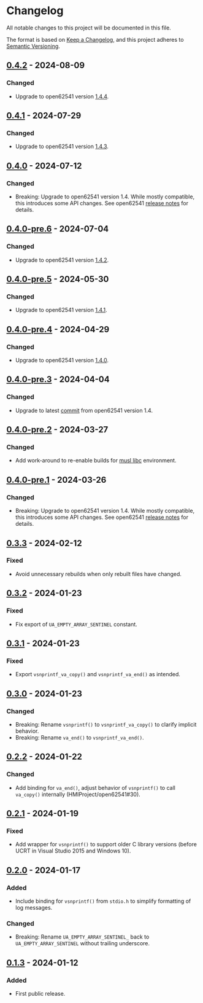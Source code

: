 # Changelog

All notable changes to this project will be documented in this file.

The format is based on [Keep a Changelog](https://keepachangelog.com/en/1.0.0/), and this project
adheres to [Semantic Versioning](https://semver.org/spec/v2.0.0.html).

## [0.4.2] - 2024-08-09

### Changed

- Upgrade to open62541 version [1.4.4](https://github.com/open62541/open62541/releases/tag/v1.4.4).

## [0.4.1] - 2024-07-29

### Changed

- Upgrade to open62541 version [1.4.3](https://github.com/open62541/open62541/releases/tag/v1.4.3).

## [0.4.0] - 2024-07-12

### Changed

- Breaking: Upgrade to open62541 version 1.4. While mostly compatible, this introduces some API
  changes. See open62541 [release notes](https://github.com/open62541/open62541/releases) for
  details.

## [0.4.0-pre.6] - 2024-07-04

### Changed

- Upgrade to open62541 version [1.4.2](https://github.com/open62541/open62541/releases/tag/v1.4.2).

## [0.4.0-pre.5] - 2024-05-30

### Changed

- Upgrade to open62541 version [1.4.1](https://github.com/open62541/open62541/releases/tag/v1.4.1).

## [0.4.0-pre.4] - 2024-04-29

### Changed

- Upgrade to open62541 version [1.4.0](https://github.com/open62541/open62541/releases/tag/v1.4.0).

## [0.4.0-pre.3] - 2024-04-04

### Changed

- Upgrade to latest
  [commit](https://github.com/open62541/open62541/commit/43ea708216e0460d9d50348a140a952cca34fe81)
  from open62541 version 1.4.

## [0.4.0-pre.2] - 2024-03-27

### Changed

- Add work-around to re-enable builds for [musl libc](https://www.musl-libc.org) environment.

## [0.4.0-pre.1] - 2024-03-26

### Changed

- Breaking: Upgrade to open62541 version 1.4. While mostly compatible, this introduces some API
  changes. See open62541 [release notes](https://github.com/open62541/open62541/releases) for
  details.

## [0.3.3] - 2024-02-12

### Fixed

- Avoid unnecessary rebuilds when only rebuilt files have changed.

## [0.3.2] - 2024-01-23

### Fixed

- Fix export of `UA_EMPTY_ARRAY_SENTINEL` constant.

## [0.3.1] - 2024-01-23

### Fixed

- Export `vsnprintf_va_copy()` and `vsnprintf_va_end()` as intended.

## [0.3.0] - 2024-01-23

### Changed

- Breaking: Rename `vsnprintf()` to `vsnprintf_va_copy()` to clarify implicit behavior.
- Breaking: Rename `va_end()` to `vsnprintf_va_end()`.

## [0.2.2] - 2024-01-22

### Changed

- Add binding for `va_end()`, adjust behavior of `vsnprintf()` to call `va_copy()` internally
  (HMIProject/open62541#30).

## [0.2.1] - 2024-01-19

### Fixed

- Add wrapper for `vsnprintf()` to support older C library versions (before UCRT in Visual Studio
  2015 and Windows 10).

## [0.2.0] - 2024-01-17

### Added

- Include binding for `vsnprintf()` from `stdio.h` to simplify formatting of log messages.

### Changed

- Breaking: Rename `UA_EMPTY_ARRAY_SENTINEL_` back to `UA_EMPTY_ARRAY_SENTINEL` without trailing
  underscore.

## [0.1.3] - 2024-01-12

### Added

- First public release.

[0.4.2]: https://github.com/HMIProject/open62541-sys/compare/v0.4.1...v0.4.2
[0.4.1]: https://github.com/HMIProject/open62541-sys/compare/v0.4.0...v0.4.1
[0.4.0]: https://github.com/HMIProject/open62541-sys/compare/v0.3.3...v0.4.0
[0.4.0-pre.6]: https://github.com/HMIProject/open62541-sys/compare/v0.4.0-pre.5...v0.4.0-pre.6
[0.4.0-pre.5]: https://github.com/HMIProject/open62541-sys/compare/v0.4.0-pre.4...v0.4.0-pre.5
[0.4.0-pre.4]: https://github.com/HMIProject/open62541-sys/compare/v0.4.0-pre.3...v0.4.0-pre.4
[0.4.0-pre.3]: https://github.com/HMIProject/open62541-sys/compare/v0.4.0-pre.2...v0.4.0-pre.3
[0.4.0-pre.2]: https://github.com/HMIProject/open62541-sys/compare/v0.4.0-pre.1...v0.4.0-pre.2
[0.4.0-pre.1]: https://github.com/HMIProject/open62541-sys/compare/v0.3.3...v0.4.0-pre.1
[0.3.3]: https://github.com/HMIProject/open62541-sys/compare/v0.3.2...v0.3.3
[0.3.2]: https://github.com/HMIProject/open62541-sys/compare/v0.3.1...v0.3.2
[0.3.1]: https://github.com/HMIProject/open62541-sys/compare/v0.3.0...v0.3.1
[0.3.0]: https://github.com/HMIProject/open62541-sys/compare/v0.2.2...v0.3.0
[0.2.2]: https://github.com/HMIProject/open62541-sys/compare/v0.2.1...v0.2.2
[0.2.1]: https://github.com/HMIProject/open62541-sys/compare/v0.2.0...v0.2.1
[0.2.0]: https://github.com/HMIProject/open62541-sys/compare/v0.1.3...v0.2.0
[0.1.3]: https://github.com/HMIProject/open62541-sys/releases/tag/v0.1.3
